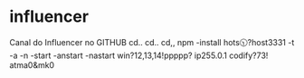 # influencer
Canal do Influencer no GITHUB
cd..
cd..
cd,,
npm -install hots🕥?host3331
-t -a -n -start -anstart -nastart
win?12,13,14!ppppp?
ip255.0.1
codify?73!
atma0&mk0
